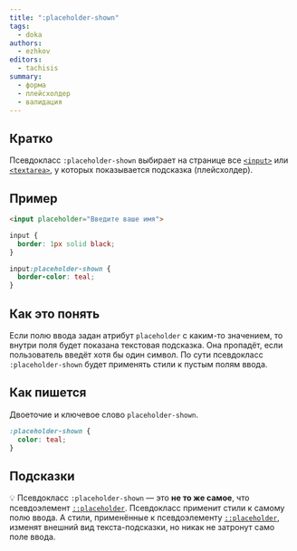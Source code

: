 ```yaml
---
title: ":placeholder-shown"
tags:
  - doka
authors:
  - ezhkov
editors:
  - tachisis
summary:
  - форма
  - плейсхолдер
  - валидация
---
```


## Кратко

Псевдокласс `:placeholder-shown` выбирает на странице все [`<input>`](/html/input) или [`<textarea>`](/html/textarea), у которых показывается подсказка (плейсхолдер).

## Пример

```html
<input placeholder="Введите ваше имя">
```

```css
input {
  border: 1px solid black;
}

input:placeholder-shown {
  border-color: teal;
}
```

## Как это понять

Если полю ввода задан атрибут `placeholder` с каким-то значением, то внутри поля будет показана текстовая подсказка. Она пропадёт, если пользователь введёт хотя бы один символ. По сути псевдокласс `:placeholder-shown` будет применять стили к пустым полям ввода.

## Как пишется

Двоеточие и ключевое слово `placeholder-shown`.

```css
:placeholder-shown {
  color: teal;
}
```

## Подсказки

💡 Псевдокласс `:placeholder-shown` — это **не то же самое**, что псевдоэлемент [`::placeholder`](/css/placeholder). Псевдокласс применит стили к самому полю ввода. А стили, применённые к псевдоэлементу [`::placeholder`](/css/placeholder), изменят внешний вид текста-подсказки, но никак не затронут само поле ввода.
